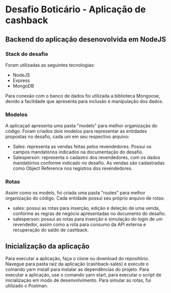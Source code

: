 # Desafio Boticário - Aplicação de cashback

## Backend do aplicação desenovolvida em NodeJS

### Stack do desafio
Foram utilizadas as seguintes tecnologias:
* NodeJS
* Express
* MongoDB

Para conexão com o banco de dados foi utilizada a biblioteca Mongoose, devido a facilidade que apresenta para inclusão e manipulação dos dados.

### Modelos
A aplicaçaõ apresenta uma pasta "models" para melhor organização do código. Foram criados dois modelos para representar as entidades propostas no desafio, cada um em seu respectivo arquivo:
* Sales: representa as vendas feitas pelos revendedores. Possui os campos mandatórios indicados na documentação do desafio.
* Salesperson: representa o cadastro dos revendedores, com os dados mandatórios conforme indicado no desafio. As vendas são cadastradas como Object Reference nos registros dos revendedores.

### Rotas
Assim como os models, foi criada uma pasta "routes" para melhor organização do código. Cada entidade possui seu próprio arquivo de rotas:
* sales: possui as rotas para inserção, edição e deleção de uma venda, conforme as regras de negócio apresentadas no documento do desafio.
* salesperson: possui as rotas para inserção e simulação do login de um revendedor, assim como a rota para consumo da API externa e recuperação do saldo de cashback.

## Inicialização da aplicação
Para executar a aplicação, faça o clone ou download do repositório. Navegue para pasta raiz da aplicação (cashback-sales) e execute o comando yarn install para instalar as dependências do projeto.
Para executar a aplicação, use o comando yarn start, para executar o script de inicialização em modo de desenvolvimento.
Para simular as rotas, fui utilizado o Postman.